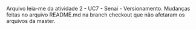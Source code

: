 Arquivo leia-me da atividade 2 -  UC7 - Senai - Versionamento.
Mudanças feitas no arquivo README.md na branch checkout que não afetaram os arquivos da master.